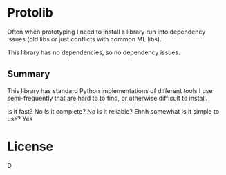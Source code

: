 # Protolib

Often when prototyping I need to install a library run into dependency issues (old libs or just conflicts with common ML libs). 

This library has no dependencies, so no dependency issues.

## Summary

This library has standard Python implementations of different tools I use semi-frequently that are hard to to find, or otherwise difficult to install.

Is it fast? No
Is it complete? No
Is it reliable? Ehhh somewhat
Is it simple to use? Yes

# License

D

